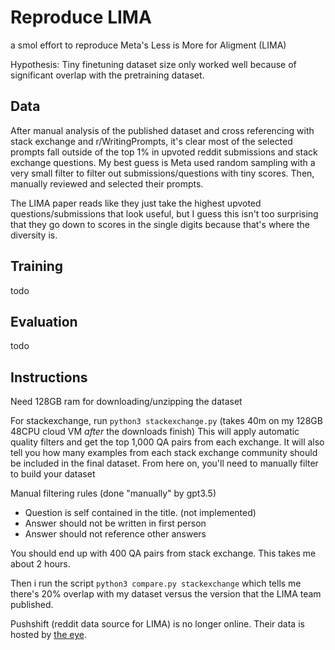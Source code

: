 # Reproduce LIMA

a smol effort to reproduce Meta's Less is More for Aligment (LIMA)

Hypothesis: Tiny finetuning dataset size only worked well because of significant overlap with the pretraining dataset.

## Data

After manual analysis of the published dataset and cross referencing with stack exchange and r/WritingPrompts, it's clear most of the selected prompts fall outside of the top 1% in upvoted reddit submissions and stack exchange questions. My best guess is Meta used random sampling with a very small filter to filter out submissions/questions with tiny scores. Then, manually reviewed and selected their prompts.

The LIMA paper reads like they just take the highest upvoted questions/submissions that look useful, but I guess this isn't too surprising that they go down to scores in the single digits because that's where the diversity is.

## Training

todo

## Evaluation

todo

## Instructions

Need 128GB ram for downloading/unzipping the dataset

For stackexchange, run `python3 stackexchange.py` (takes 40m on my 128GB 48CPU cloud VM *after* the downloads finish)
This will apply automatic quality filters and get the top 1,000 QA pairs from each exchange.
It will also tell you how many examples from each stack exchange community should be included in the final dataset.
From here on, you'll need to manually filter to build your dataset

Manual filtering rules (done "manually" by gpt3.5)
* Question is self contained in the title. (not implemented)
* Answer should not be written in first person
* Answer should not reference other answers

You should end up with 400 QA pairs from stack exchange. This takes me about 2 hours.

Then i run the script `python3 compare.py stackexchange` which tells me there's 20% overlap with my dataset versus the version that the LIMA team published.

Pushshift (reddit data source for LIMA) is no longer online. Their data is hosted by [the eye](https://the-eye.eu/redarcs/).